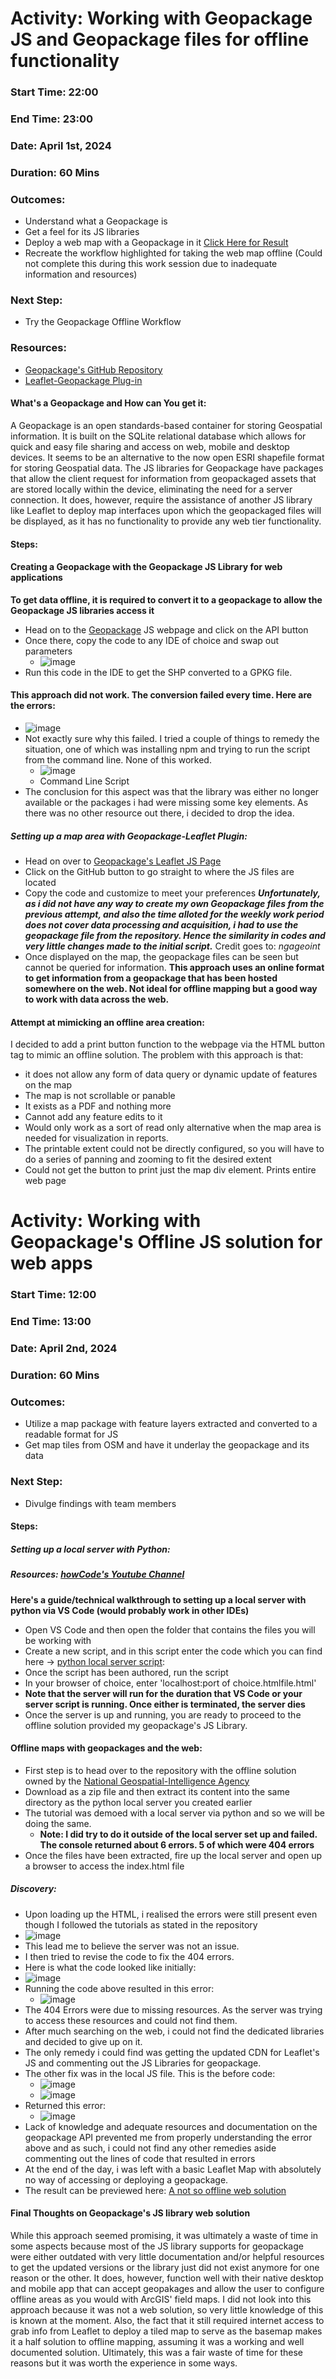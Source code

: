 # Activity: Working with Geopackage JS and Geopackage files for offline functionality
### Start Time: 22:00
### End Time: 23:00
### Date: April 1st, 2024
### Duration: 60 Mins
### Outcomes:
- Understand what a Geopackage is
- Get a feel for its JS libraries
- Deploy a web map with a Geopackage in it [Click Here for Result](https://reddrabbit.github.io/Technical-Dev-Log/webSolutions/leafletMaps/GPKGLeaflet.html)
- Recreate the workflow highlighted for taking the web map offline (Could not complete this during this work session due to inadequate information and resources)
### Next Step:
- Try the Geopackage Offline Workflow
### Resources:
- [Geopackage's GitHub Repository](https://github.com/ngageoint/geopackage-js)
- [Leaflet-Geopackage Plug-in](https://ngageoint.github.io/leaflet-geopackage/examples/index.html)
#### What's a Geopackage and How can You get it:
A Geopackage is an open standards-based container for storing Geospatial information. It is built on the SQLite relational database which allows for quick and easy file sharing and access on web, mobile and desktop devices. It seems to be an alternative to the now open ESRI shapefile format for storing Geospatial data.
The JS libraries for Geopackage have packages that allow the client request for information from geopackaged assets that are stored locally within the device, eliminating the need for a server connection. It does, however, require the assistance of another JS library like Leaflet to deploy map interfaces upon which the geopackaged files will be displayed, as it has no functionality to provide any web tier functionality.

#### Steps: 
#### Creating a Geopackage with the Geopackage JS Library for web applications
**To get data offline, it is required to convert it to a geopackage to allow the Geopackage JS libraries access it**
- Head on to the [Geopackage](https://ngageoint.github.io/geopackage-geojson-js/) JS webpage and click on the API button
- Once there, copy the code to any IDE of choice and swap out parameters
  - ![image](https://github.com/reddrabbit/Technical-Dev-Log/assets/146376039/e1cb33db-c0ea-4a42-87fb-c65975d9a719)
- Run this code in the IDE to get the SHP converted to a GPKG file.
#### This approach did not work. The conversion failed every time. Here are the errors:
- ![image](https://github.com/reddrabbit/Technical-Dev-Log/assets/146376039/01d9ff67-e69a-4900-b69d-f04e8ea5532b)
- Not exactly sure why this failed. I tried a couple of things to remedy the situation, one of which was installing npm and trying to run the script from the command line. None of this worked.
  - ![image](https://github.com/reddrabbit/Technical-Dev-Log/assets/146376039/0a75444b-4558-4ddf-ba5c-99802b241b97)
  - Command Line Script
- The conclusion for this aspect was that the library was either no longer available or the packages i had were missing some key elements. As there was no other resource out there, i decided to drop the idea.
##### Setting up a map area with Geopackage-Leaflet Plugin:
- Head on over to [Geopackage's Leaflet JS Page](https://ngageoint.github.io/leaflet-geopackage/)
- Click on the GitHub button to go straight to where the JS files are located
- Copy the code and customize to meet your preferences
**_Unfortunately, as i did not have any way to create my own Geopackage files from the previous attempt, and also the time alloted for the weekly work period does not cover data processing and acquisition, i had to use the geopackage file from the repository. Hence the similarity in codes and very little changes made to the initial script._** Credit goes to: _ngageoint_
- Once displayed on the map, the geopackage files can be seen but cannot be queried for information.
**This approach uses an online format to get information from a geopackage that has been hosted somewhere on the web. Not ideal for offline mapping but a good way to work with data across the web.**
#### Attempt at mimicking an offline area creation:
I decided to add a print button function to the webpage via the HTML button tag to mimic an offline solution. The problem with this approach is that:
- it does not allow any form of data query or dynamic update of features on the map
- The map is not scrollable or panable
- It exists as a PDF and nothing more
- Cannot add any feature edits to it
- Would only work as a sort of read only alternative when the map area is needed for visualization in reports.
- The printable extent could not be directly configured, so you will have to do a series of panning and zooming to fit the desired extent
- Could not get the button to print just the map div element. Prints entire web page
# Activity: Working with Geopackage's Offline JS solution for web apps
### Start Time: 12:00
### End Time: 13:00
### Date: April 2nd, 2024
### Duration: 60 Mins
### Outcomes:
- Utilize a map package with feature layers extracted and converted to a readable format for JS
- Get map tiles from OSM and have it underlay the geopackage and its data
### Next Step: 
- Divulge findings with team members
#### Steps:
##### Setting up a local server with Python:
##### Resources: [howCode's Youtube Channel](https://www.youtube.com/watch?v=hFNZ6kdBgO0&list=LL&index=1)

**Here's a guide/technical walkthrough to setting up a local server with python via VS Code (would probably work in other IDEs)**
- Open VS Code and then open the folder that contains the files you will be working with
- Create a new script, and in this script enter the code which you can find here -> [python local server script](https://github.com/reddrabbit/Technical-Dev-Log/blob/main/webSolutions/server.py):
-  Once the script has been authored, run the script
-  In your browser of choice, enter 'localhost:port of choice.htmlfile.html'
- **Note that the server will run for the duration that VS Code or your server script is running. Once either is terminated, the server dies**
- Once the server is up and running, you are ready to proceed to the offline solution provided my geopackage's JS Library.
#### Offline maps with geopackages and the web:
- First step is to head over to the repository with the offline solution owned by the [National Geospatial-Intelligence Agency](https://github.com/ngageoint/geopackage-js/tree/master/docs/examples/GoingOfflineWithGeoPackage)
- Download as a zip file and then extract its content into the same directory as the python local server you created earlier
- The tutorial was demoed with a local server via python and so we will be doing the same.
  - **Note: I did try to do it outside of the local server set up and failed. The console returned about 6 errors. 5 of which were 404 errors**
- Once the files have been extracted, fire up the local server and open up a browser to access the index.html file
##### Discovery:
- Upon loading up the HTML, i realised the errors were still present even though I followed the tutorials as stated in the repository
- ![image](https://github.com/reddrabbit/Technical-Dev-Log/assets/146376039/365eb036-7339-4cf3-a3be-a9b52a25ecb0)
- This lead me to believe the server was not an issue.
- I then tried to revise the code to fix the 404 errors.
- Here is what the code looked like initially:
- ![image](https://github.com/reddrabbit/Technical-Dev-Log/assets/146376039/a2a5e2e9-d584-41b4-8ddd-f483d6f234cd)
- Running the code above resulted in this error:
  - ![image](https://github.com/reddrabbit/Technical-Dev-Log/assets/146376039/2b166de8-16f4-4842-aee3-709214ff990a)
- The 404 Errors were due to missing resources. As the server was trying to access these resources and could not find them.
- After much searching on the web, i could not find the dedicated libraries and decided to give up on it.
- The only remedy i could find was getting the updated CDN for Leaflet's JS and commenting out the JS Libraries for geopackage.
- The other fix was in the local JS file. This is the before code:
  - ![image](https://github.com/reddrabbit/Technical-Dev-Log/assets/146376039/cd9b9e40-2a12-4c00-a1a7-807af456a48e)
  - ![image](https://github.com/reddrabbit/Technical-Dev-Log/assets/146376039/c404e7bc-0a72-43ab-98b1-a7d02930c505)
- Returned this error:
  - ![image](https://github.com/reddrabbit/Technical-Dev-Log/assets/146376039/eba3ed7a-9cd5-4cc7-a2cc-aa51f39e0909)
- Lack of knowledge and adequate resources and documentation on the geopackage API prevented me from properly understanding the error above and as such, i could not find any other remedies aside commenting out the lines of code that resulted in errors
- At the end of the day, i was left with a basic Leaflet Map with absolutely no way of accessing or deploying a geopackage.
- The result can be previewed here: [A not so offline web solution](https://reddrabbit.github.io/Technical-Dev-Log/offlinegpkg/index.html)

 
 



#### Final Thoughts on Geopackage's JS library web solution
While this approach seemed promising, it was ultimately a waste of time in some aspects because most of the JS library supports for geopackage were either outdated with very little documentation and/or helpful resources to get the updated versions or the library just did not exist anymore for one reason or the other. It does, however, function well with their native desktop and mobile app that can accept geopakages and allow the user to configure offline areas as you would with ArcGIS' field maps. I did not look into this approach because it was not a web solution, so very little knowledge of this is known at the moment.
Also, the fact that it still required internet access to grab info from Leaflet to deploy a tiled map to serve as the basemap makes it a half solution to offline mapping, assuming it was a working and well documented solution. Ultimately, this was a fair waste of time for these reasons but it was worth the experience in some ways. 

 
